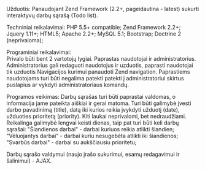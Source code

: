 Užduotis:
Panaudojant Zend Framework (2.2+, pageidautina - latest) sukurti interaktyvų darbų sąrašą (Todo list).
 
Techniniai reikalavimai:
PHP 5.5+ compatible;
Zend Framework 2.2+;
Jquery 1.11+;
HTML5;
Apache 2.2+;
MySQL 5.1;
Bootstrap;
Doctrine 2 (neprivaloma);
   
Programiniai reikalavimai:     
Privalo būti bent 2 vartotojų lygiai. Paprastas naudotojai ir administratorius.
Administratorius gali redaguoti naudotojus ir uzduotis, paprasti naudotojai tik uzduotis
Navigacijos kurimui panaudoti  Zend navigation.
Paprastiems naudotojams turi būti negalima patekti patekti į administratoriui skirtus puslapius ar vykdyti administratoriaus komandų.
      
Programos veikimas:
Darbų sąrašas turi būti paprastai valdomas, o informacija jame pateikta aiškiai ir gerai matoma. Turi būti galimybė įvesti darbo pavadinimą (title), datą iki kurios reikia įvykdyti užduotį (date), užduoties prioritetą (priority).
Kiti laukai neprivalomi, bet nedraudžiami. Reikalinga galimybė lengvai keisti dienas, taip pat turi būti keli darbų sąrašai:
"Šiandienos darbai"     - darbai kuriuos reikia atlikti šiandien;
"Vėluojantys darbai"    - darbai kuriu nesugebėta atlikti iki šiandienos;
"Svarbūs darbai"        - darbai su aukščiausiu prioritetu;
 
Darbų sąrašo valdymui (naujo įrašo sukurimui, esamų redagavimui ir šalinimui) - AJAX.
 